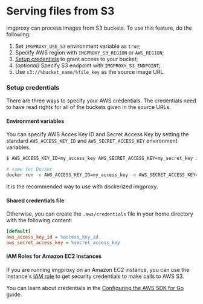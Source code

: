 # Serving files from S3

imgproxy can process images from S3 buckets. To use this feature, do the following:

1. Set `IMGPROXY_USE_S3` environment variable as `true`;
1. Specify AWS region with `IMGPROXY_S3_REGION` or `AWS_REGION`;
3. [Setup credentials](#setup-credentials) to grant access to your bucket;
4. _(optional)_ Specify S3 endpoint with `IMGPROXY_S3_ENDPOINT`;
5. Use `s3://%bucket_name/%file_key` as the source image URL.

### Setup credentials

There are three ways to specify your AWS credentials. The credentials need to have read rights for all of the buckets given in the source URLs.

#### Environment variables

You can specify AWS Acces Key ID and Secret Access Key by setting the standard `AWS_ACCESS_KEY_ID` and `AWS_SECRET_ACCESS_KEY` environment variables.

``` bash
$ AWS_ACCESS_KEY_ID=my_access_key AWS_SECRET_ACCESS_KEY=my_secret_key imgproxy

# same for Docker
docker run -e AWS_ACCESS_KEY_ID=my_access_key -e AWS_SECRET_ACCESS_KEY=my_secret_key -it darthsim/imgproxy
```

It is the recommended way to use with dockerized imgproxy.

#### Shared credentials file

Otherwise, you can create the `.aws/credentials` file in your home directory with the following content:

```ini
[default]
aws_access_key_id = %access_key_id
aws_secret_access_key = %secret_access_key
```

#### IAM Roles for Amazon EC2 Instances

If you are running imgproxy on an Amazon EC2 instance, you can use the instance's [IAM role](https://docs.aws.amazon.com/AWSEC2/latest/UserGuide/iam-roles-for-amazon-ec2.html) to get security credentials to make calls to AWS S3.

You can learn about credentials in the [Configuring the AWS SDK for Go](https://docs.aws.amazon.com/sdk-for-go/v1/developer-guide/configuring-sdk.html) guide.
